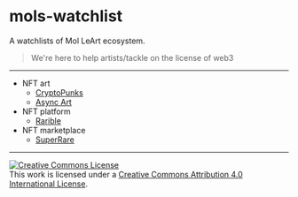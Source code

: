 # mols-watchlist

A watchlists of Mol LeArt ecosystem.

> We're here to help artists/tackle on the license of web3

---

- NFT art
  - [CryptoPunks](https://larvalabs.com/cryptopunks)
  - [Async Art](https://async.art/)
- NFT platform
  - [Rarible](https://rarible.com/)
- NFT marketplace
  - [SuperRare](https://superrare.co/)

---

<a rel="license" href="http://creativecommons.org/licenses/by/4.0/"><img alt="Creative Commons License" style="border-width:0" src="https://i.creativecommons.org/l/by/4.0/88x31.png" /></a><br />This work is licensed under a <a rel="license" href="http://creativecommons.org/licenses/by/4.0/">Creative Commons Attribution 4.0 International License</a>.
